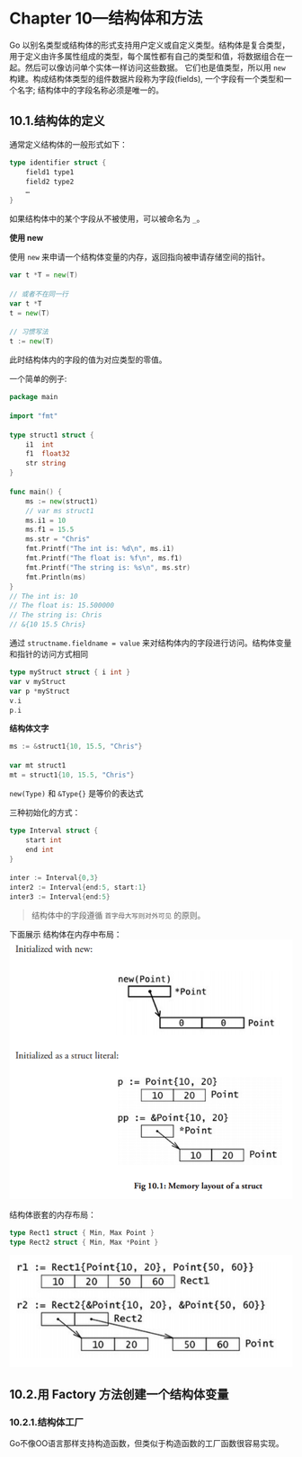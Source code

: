 # Chapter 10—结构体和方法
Go 以别名类型或结构体的形式支持用户定义或自定义类型。结构体是复合类型，用于定义由许多属性组成的类型，每个属性都有自己的类型和值，将数据组合在一起。然后可以像访问单个实体一样访问这些数据。 它们也是值类型，所以用 `new` 构建。构成结构体类型的组件数据片段称为字段(fields), 一个字段有一个类型和一个名字; 结构体中的字段名称必须是唯一的。

## 10.1.结构体的定义
通常定义结构体的一般形式如下：
```go
type identifier struct {
    field1 type1
    field2 type2
    …
}
```
如果结构体中的某个字段从不被使用，可以被命名为 `_`。

**使用 new**

使用 `new` 来申请一个结构体变量的内存，返回指向被申请存储空间的指针。
```go
var t *T = new(T)

// 或者不在同一行
var t *T
t = new(T)

// 习惯写法
t := new(T)
```
此时结构体内的字段的值为对应类型的零值。

一个简单的例子:
```go
package main

import "fmt"

type struct1 struct {
	i1  int
	f1  float32
	str string
}

func main() {
	ms := new(struct1)
	// var ms struct1
	ms.i1 = 10
	ms.f1 = 15.5
	ms.str = "Chris"
	fmt.Printf("The int is: %d\n", ms.i1)
	fmt.Printf("The float is: %f\n", ms.f1)
	fmt.Printf("The string is: %s\n", ms.str)
	fmt.Println(ms)
}
// The int is: 10
// The float is: 15.500000
// The string is: Chris
// &{10 15.5 Chris}
```
通过 `structname.fieldname = value` 来对结构体内的字段进行访问。结构体变量和指针的访问方式相同
```go
type myStruct struct { i int }
var v myStruct
var p *myStruct
v.i
p.i
```
**结构体文字**
```go
ms := &struct1{10, 15.5, "Chris"}

var mt struct1
mt = struct1{10, 15.5, "Chris"}
```
`new(Type)` 和 `&Type{}` 是等价的表达式

三种初始化的方式：
```go
type Interval struct {
    start int
    end int
}

inter := Interval{0,3}
inter2 := Interval{end:5, start:1}
inter3 := Interval{end:5}
```
> 结构体中的字段遵循 `首字母大写则对外可见` 的原则。

下面展示 结构体在内存中布局：
![结构体在内存中布局](https://raw.githubusercontent.com/shijie93/the_way_to_go/master/chapter-10/struct_in_memory.png)

结构体嵌套的内存布局：
```go
type Rect1 struct { Min, Max Point }
type Rect2 struct { Min, Max *Point }
```
![结构体嵌套的内存布局](https://raw.githubusercontent.com/shijie93/the_way_to_go/master/chapter-10/struct_in_struct.png)

## 10.2.用 Factory 方法创建一个结构体变量

### 10.2.1.结构体工厂
Go不像OO语言那样支持构造函数，但类似于构造函数的工厂函数很容易实现。